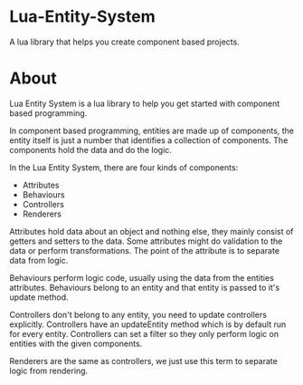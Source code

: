 Lua-Entity-System
=================

A lua library that helps you create component based projects.

About
==========

Lua Entity System is a lua library to help you get started with component based programming.

In component based programming, entities are made up of components, the entity itself is just a number that identifies a collection of components.
The components hold the data and do the logic.

In the Lua Entity System, there are four kinds of components:
* Attributes
* Behaviours
* Controllers
* Renderers

Attributes hold data about an object and nothing else, they mainly consist of getters and setters to the data. Some attributes might do validation to the data or perform transformations. The point of the attribute is to separate data from logic.

Behaviours perform logic code, usually using the data from the entities attributes. Behaviours belong to an entity and that entity is passed to it's update method.

Controllers don't belong to any entity, you need to update controllers explicitly. Controllers have an updateEntity method which is by default run for every entity. Controllers can set a filter so they only perform logic on entities with the given components.

Renderers are the same as controllers, we just use this term to separate logic from rendering. 